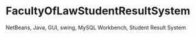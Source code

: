# FacultyOfLawStudentResultSystem
NetBeans, Java, GUI, swing, MySQL Workbench, Student Result System
